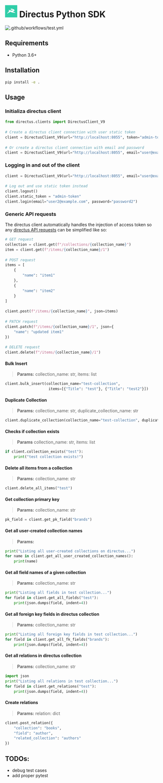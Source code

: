 <h1>
    <img src="assets/logo.jpg", width="40", alt="Directus Logo"> Directus Python SDK
</h1>

![.github/workflows/test.yml](https://raw.githubusercontent.com/Jason-CKY/directus-sdk-python/badges/master/test-badge.svg)

## Requirements

- Python 3.6+

## Installation

```bash
pip install -e .
```

## Usage

### Initializa directus client

```python
from directus.clients import DirectusClient_V9

# Create a directus client connection with user static token
client = DirectusClient_V9(url="http://localhost:8055", token="admin-token")

# Or create a directus client connection with email and password
client = DirectusClient_V9(url="http://localhost:8055", email="user@example.com", password="password")
```

### Logging in and out of the client

```python
client = DirectusClient_V9(url="http://localhost:8055", email="user@example.com", password="password")

# Log out and use static token instead
client.logout()
client.static_token = "admin-token"
client.login(email="user2@example.com", password="password2")
```

### Generic API requests

The directus client automatically handles the injection of access token so any [directus API requests](https://docs.directus.io/reference/introduction/) can be simplified like so:

```python
# GET request
collection = client.get(f"/collections/{collection_name}")
item = client.get(f"/items/{collection_name}/1")

# POST request
items = [
    {
        "name": "item1"
    },
    {
        "name": "item2"
    }
]

client.post(f"/items/{collection_name}", json=items)

# PATCH request
client.patch(f"/items/{collection_name}/1", json={
    "name": "updated item1"
})

# DELETE request
client.delete(f"/items/{collection_name}/1")
```

#### Bulk Insert

> **Params:** collection_name: str, items: list

```python
client.bulk_insert(collection_name="test-collection",
                    items=[{"Title": "test"}, {"Title": "test2"}])
```

#### Duplicate Collection

> **Params:** collection_name: str, duplicate_collection_name: str

```python
client.duplicate_collection(collection_name="test-collection", duplicate_collection_name="test_duplication_collection")
```

#### Checks if collection exists

> **Params** collection_name: str, items: list

```python
if client.collection_exists("test"):
    print("test collection exists!")
```

#### Delete all items from a collection

> **Params:** collection_name: str

```python
client.delete_all_items("test")
```

#### Get collection primary key

> **Params:** collection_name: str

```python
pk_field = client.get_pk_field("brands")
```

#### Get all user-created collection names

> **Params:**

```python
print("Listing all user-created collections on directus...")
for name in client.get_all_user_created_collection_names():
    print(name)
```

#### Get all field names of a given collection

> **Params:** collection_name: str

```python
print("Listing all fields in test collection...")
for field in client.get_all_fields("test"):
    print(json.dumps(field, indent=4))
```

#### Get all foreign key fields in directus collection

> **Params:** collection_name: str

```python
print("Listing all foreign key fields in test collection...")
for field in client.get_all_fk_fields("brands"):
    print(json.dumps(field, indent=4))
```

#### Get all relations in directus collection

> **Params:** collection_name: str

```python
import json
print("Listing all relations in test collection...")
for field in client.get_relations("test"):
    print(json.dumps(field, indent=4))
```

#### Create relations

> **Params:** relation: dict

```python
client.post_relation({
    "collection": "books",
    "field": "author",
    "related_collection": "authors"
})
```


## TODOs:

* debug test cases
* add proper pytest
